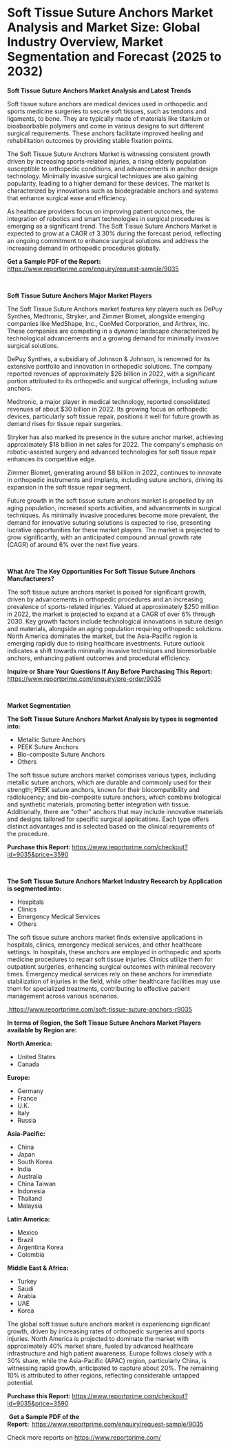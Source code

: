<p><h1>Soft Tissue Suture Anchors Market Analysis and Market Size: Global Industry Overview, Market Segmentation and Forecast (2025 to 2032)</h1></p><p><strong>Soft Tissue Suture Anchors Market Analysis and Latest Trends</strong></p>
<p><p>Soft tissue suture anchors are medical devices used in orthopedic and sports medicine surgeries to secure soft tissues, such as tendons and ligaments, to bone. They are typically made of materials like titanium or bioabsorbable polymers and come in various designs to suit different surgical requirements. These anchors facilitate improved healing and rehabilitation outcomes by providing stable fixation points.</p><p>The Soft Tissue Suture Anchors Market is witnessing consistent growth driven by increasing sports-related injuries, a rising elderly population susceptible to orthopedic conditions, and advancements in anchor design technology. Minimally invasive surgical techniques are also gaining popularity, leading to a higher demand for these devices. The market is characterized by innovations such as biodegradable anchors and systems that enhance surgical ease and efficiency.</p><p>As healthcare providers focus on improving patient outcomes, the integration of robotics and smart technologies in surgical procedures is emerging as a significant trend. The Soft Tissue Suture Anchors Market is expected to grow at a CAGR of 3.30% during the forecast period, reflecting an ongoing commitment to enhance surgical solutions and address the increasing demand in orthopedic procedures globally.</p></p>
<p><strong>Get a Sample PDF of the Report:&nbsp;</strong> <a href="https://www.reportprime.com/enquiry/request-sample/9035?utm_campaign=2808&utm_medium=2&utm_source=Github&utm_content=ia&utm_term=20032025&utm_id=soft-tissue-suture-anchors">https://www.reportprime.com/enquiry/request-sample/9035</a></p>
<p>&nbsp;</p>
<p><strong>Soft Tissue Suture Anchors Major Market Players</strong></p>
<p><p>The Soft Tissue Suture Anchors market features key players such as DePuy Synthes, Medtronic, Stryker, and Zimmer Biomet, alongside emerging companies like MedShape, Inc., ConMed Corporation, and Arthrex, Inc. These companies are competing in a dynamic landscape characterized by technological advancements and a growing demand for minimally invasive surgical solutions.</p><p>DePuy Synthes, a subsidiary of Johnson & Johnson, is renowned for its extensive portfolio and innovation in orthopedic solutions. The company reported revenues of approximately $26 billion in 2022, with a significant portion attributed to its orthopedic and surgical offerings, including suture anchors.</p><p>Medtronic, a major player in medical technology, reported consolidated revenues of about $30 billion in 2022. Its growing focus on orthopedic devices, particularly soft tissue repair, positions it well for future growth as demand rises for tissue repair surgeries.</p><p>Stryker has also marked its presence in the suture anchor market, achieving approximately $18 billion in net sales for 2022. The company's emphasis on robotic-assisted surgery and advanced technologies for soft tissue repair enhances its competitive edge.</p><p>Zimmer Biomet, generating around $8 billion in 2022, continues to innovate in orthopedic instruments and implants, including suture anchors, driving its expansion in the soft tissue repair segment.</p><p>Future growth in the soft tissue suture anchors market is propelled by an aging population, increased sports activities, and advancements in surgical techniques. As minimally invasive procedures become more prevalent, the demand for innovative suturing solutions is expected to rise, presenting lucrative opportunities for these market players. The market is projected to grow significantly, with an anticipated compound annual growth rate (CAGR) of around 6% over the next five years.</p></p>
<p>&nbsp;</p>
<p><strong>What Are The Key Opportunities For Soft Tissue Suture Anchors Manufacturers?</strong></p>
<p><p>The soft tissue suture anchors market is poised for significant growth, driven by advancements in orthopedic procedures and an increasing prevalence of sports-related injuries. Valued at approximately $250 million in 2022, the market is projected to expand at a CAGR of over 6% through 2030. Key growth factors include technological innovations in suture design and materials, alongside an aging population requiring orthopedic solutions. North America dominates the market, but the Asia-Pacific region is emerging rapidly due to rising healthcare investments. Future outlook indicates a shift towards minimally invasive techniques and bioresorbable anchors, enhancing patient outcomes and procedural efficiency.</p></p>
<p><strong>Inquire or Share Your Questions If Any Before Purchasing This Report:</strong> <a href="https://www.reportprime.com/enquiry/pre-order/9035?utm_campaign=2808&utm_medium=2&utm_source=Github&utm_content=ia&utm_term=20032025&utm_id=soft-tissue-suture-anchors">https://www.reportprime.com/enquiry/pre-order/9035</a></p>
<p>&nbsp;</p>
<p><strong>Market Segmentation</strong></p>
<p><strong>The Soft Tissue Suture Anchors Market Analysis by types is segmented into:</strong></p>
<p><ul><li>Metallic Suture Anchors</li><li>PEEK Suture Anchors</li><li>Bio-composite Suture Anchors</li><li>Others</li></ul></p>
<p><p>The soft tissue suture anchors market comprises various types, including metallic suture anchors, which are durable and commonly used for their strength; PEEK suture anchors, known for their biocompatibility and radiolucency; and bio-composite suture anchors, which combine biological and synthetic materials, promoting better integration with tissue. Additionally, there are "other" anchors that may include innovative materials and designs tailored for specific surgical applications. Each type offers distinct advantages and is selected based on the clinical requirements of the procedure.</p></p>
<p><strong>Purchase this Report:&nbsp;</strong><a href="https://www.reportprime.com/checkout?id=9035&price=3590&utm_campaign=2808&utm_medium=2&utm_source=Github&utm_content=ia&utm_term=20032025&utm_id=soft-tissue-suture-anchors">https://www.reportprime.com/checkout?id=9035&price=3590</a></p>
<p>&nbsp;</p>
<p><strong>The Soft Tissue Suture Anchors Market Industry Research by Application is segmented into:</strong></p>
<p><ul><li>Hospitals</li><li>Clinics</li><li>Emergency Medical Services</li><li>Others</li></ul></p>
<p><p>The soft tissue suture anchors market finds extensive applications in hospitals, clinics, emergency medical services, and other healthcare settings. In hospitals, these anchors are employed in orthopedic and sports medicine procedures to repair soft tissue injuries. Clinics utilize them for outpatient surgeries, enhancing surgical outcomes with minimal recovery times. Emergency medical services rely on these anchors for immediate stabilization of injuries in the field, while other healthcare facilities may use them for specialized treatments, contributing to effective patient management across various scenarios.</p></p>
<p><a href="https://www.reportprime.com/soft-tissue-suture-anchors-r9035?utm_campaign=2808&utm_medium=2&utm_source=Github&utm_content=ia&utm_term=20032025&utm_id=soft-tissue-suture-anchors">&nbsp;https://www.reportprime.com/soft-tissue-suture-anchors-r9035</a></p>
<p><strong>In terms of Region, the Soft Tissue Suture Anchors Market Players available by Region are:</strong></p>
<p>
    <p> <strong> North America: </strong>
        <ul>
            <li>United States</li>
            <li>Canada</li>
        </ul>
        </p> 
    <p> <strong> Europe: </strong>
        <ul>
            <li>Germany</li>
            <li>France</li>
            <li>U.K.</li>
            <li>Italy</li>
            <li>Russia</li>
        </ul>
        </p> 
    <p> <strong> Asia-Pacific: </strong>
        <ul>
            <li>China</li>
            <li>Japan</li>
            <li>South Korea</li>
            <li>India</li>
            <li>Australia</li>
            <li>China Taiwan</li>
            <li>Indonesia</li>
            <li>Thailand</li>
            <li>Malaysia</li>
        </ul>
        </p> 
    <p> <strong> Latin America: </strong>
        <ul>
            <li>Mexico</li>
            <li>Brazil</li>
            <li>Argentina Korea</li>
            <li>Colombia</li>
        </ul>
        </p> 
    <p> <strong> Middle East & Africa: </strong>
        <ul>
            <li>Turkey</li>
            <li>Saudi</li>
            <li>Arabia</li>
            <li>UAE</li>
            <li>Korea</li>
        </ul>
    </p>
    </p>
<p><p>The global soft tissue suture anchors market is experiencing significant growth, driven by increasing rates of orthopedic surgeries and sports injuries. North America is projected to dominate the market with approximately 40% market share, fueled by advanced healthcare infrastructure and high patient awareness. Europe follows closely with a 30% share, while the Asia-Pacific (APAC) region, particularly China, is witnessing rapid growth, anticipated to capture about 20%. The remaining 10% is attributed to other regions, reflecting considerable untapped potential.</p></p>
<p><strong>Purchase this Report: </strong><a href="https://www.reportprime.com/checkout?id=9035&price=3590&utm_campaign=2808&utm_medium=2&utm_source=Github&utm_content=ia&utm_term=20032025&utm_id=soft-tissue-suture-anchors">https://www.reportprime.com/checkout?id=9035&price=3590</a></p>
<p>&nbsp;<strong>Get a Sample PDF of the Report:&nbsp;&nbsp;</strong><a href="https://www.reportprime.com/enquiry/request-sample/9035?utm_campaign=2808&utm_medium=2&utm_source=Github&utm_content=ia&utm_term=20032025&utm_id=soft-tissue-suture-anchors">https://www.reportprime.com/enquiry/request-sample/9035</a></p>
<p><strong></strong></p>
<p>Check more reports on <a href="https://www.reportprime.com/?utm_campaign=2808&utm_medium=2&utm_source=Github&utm_content=ia&utm_term=20032025&utm_id=soft-tissue-suture-anchors">https://www.reportprime.com/</a></p>